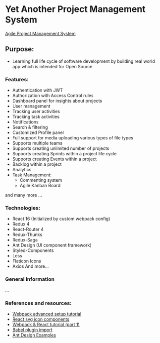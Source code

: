 # Yet Another Project Management System

[Agile Project Management System](./public/project-management.jpg)

## Purpose:

- Learning full life cycle of software development by building real world app which is intended for Open Source

### Features:

- Authentication with JWT
- Authorization with Access Control rules
- Dashboard panel for insights about projects
- User management
- Tracking user activities
- Tracking task activities
- Notifications
- Search & filtering
- Customized Profile panel
- Full support for media uploading various types of file types
- Supports multiple teams
- Supports creating unlimited number of projects
- Supoorts creating Sprints within a project life cycle
- Supports creating Events within a project
- Backlog within a project
- Analytics
- Task Management:
  - Commenting system
  - Agile Kanban Board

and many more ...

### Technologies:

- React 16 (Initialized by custom webpack config)
- Redux 4
- React-Router 4
- Redux-Thunks
- Redux-Saga
- Ant Design (UI component framework)
- Styled-Components
- Less
- Flaticon Icons
- Axios
  And more...

### General Information

...

### References and resources:

- [Webpack advanced setup tutorial](https://www.robinwieruch.de/webpack-advanced-setup-tutorial)
- [React svg icon components](https://www.robinwieruch.de/react-svg-icon-components)
- [Webpack & React tutorial (part 1)](https://www.toptal.com/react/webpack-react-tutorial-pt-1)
- [Babel plugin import](https://github.com/ant-design/babel-plugin-import)
- [Ant Design Examples](https://github.com/ant-design/ant-design/blob/master/components/layout/demo/responsive.md)
